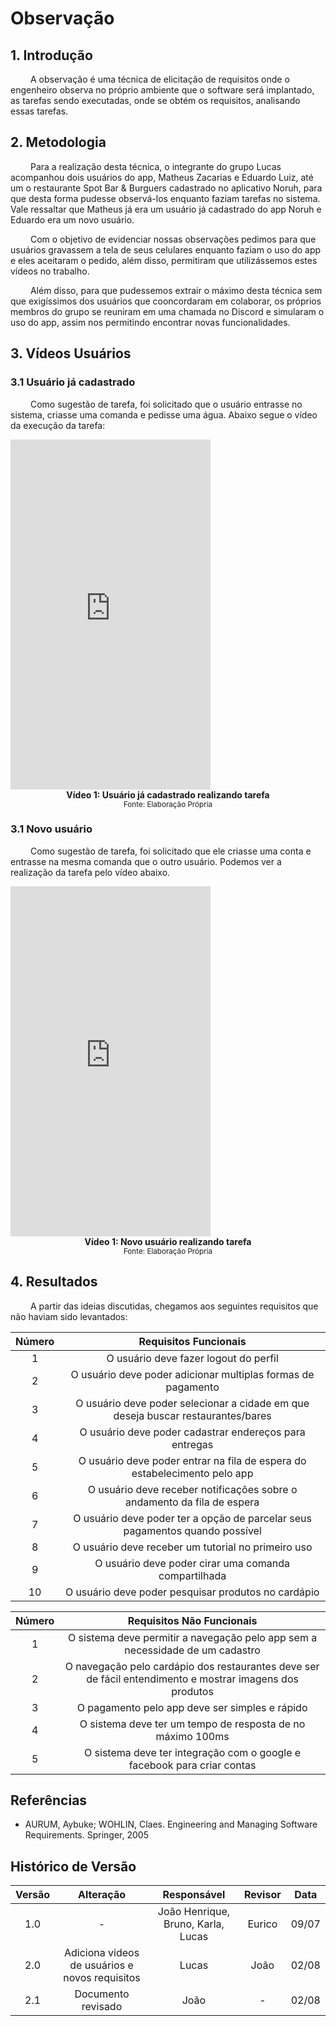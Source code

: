 # Observação

## 1. Introdução
&emsp;&emsp; A observação é uma técnica de elicitação de requisitos onde o engenheiro observa no próprio ambiente que o software será implantado, as tarefas sendo executadas, onde se obtém os requisitos, analisando essas tarefas.

## 2. Metodologia

&emsp;&emsp; Para a realização desta técnica, o integrante do grupo Lucas acompanhou dois usuários do app, Matheus Zacarias e Eduardo Luiz, até um o restaurante Spot Bar & Burguers cadastrado no aplicativo Noruh, para que desta forma pudesse observá-los enquanto faziam tarefas no sistema. Vale ressaltar que Matheus já era um usuário já cadastrado do app Noruh e Eduardo era um novo usuário.

&emsp;&emsp; Com o objetivo de evidenciar nossas observações pedimos para que usuários gravassem a tela de seus celulares enquanto faziam o uso do app e eles aceitaram o pedido, além disso, permitiram que utilizássemos estes vídeos no trabalho.

&emsp;&emsp; Além disso, para que pudessemos extrair o máximo desta técnica sem que exigíssimos dos usuários que cooncordaram em colaborar, os próprios membros do grupo se reuniram em uma chamada no Discord e simularam o uso do app, assim nos permitindo encontrar novas funcionalidades.

## 3. Vídeos Usuários
### 3.1 Usuário já cadastrado
&emsp;&emsp; Como sugestão de tarefa, foi solicitado que o usuário entrasse no sistema, criasse uma comanda e pedisse uma água. Abaixo segue o vídeo da execução da tarefa:

<iframe width="320" height="560" src="https://www.youtube.com/embed/fDbP7QnnVHs" title="Usuário Já Cadastrado realizando tarefa | App Noruh | Requisitos de Software UnB" frameborder="0" allow="accelerometer; autoplay; clipboard-write; encrypted-media; gyroscope; picture-in-picture" allowfullscreen></iframe>

<figcaption align='center'>
    <b>Vídeo 1: Usuário já cadastrado realizando tarefa</b>
    <br><small>Fonte: Elaboração Própria</small>
</figcaption>

### 3.1 Novo usuário 
&emsp;&emsp; Como sugestão de tarefa, foi solicitado que ele criasse uma conta e entrasse na mesma comanda que o outro usuário. Podemos ver a realização da tarefa pelo vídeo abaixo.

<iframe width="320" height="560" src="https://www.youtube.com/embed/fDbP7QnnVHs" title="Usuário Já Cadastrado realizando tarefa | App Noruh | Requisitos de Software UnB" frameborder="0" allow="accelerometer; autoplay; clipboard-write; encrypted-media; gyroscope; picture-in-picture" allowfullscreen></iframe>

<figcaption align='center'>
    <b>Vídeo 1: Novo usuário realizando tarefa</b>
    <br><small>Fonte: Elaboração Própria</small>
</figcaption>

## 4. Resultados

&emsp;&emsp; A partir das ideias discutidas, chegamos aos seguintes requisitos que não haviam sido levantados:

| Número | Requisitos Funcionais                                         |
| :------: | :--------------------------------------------------: |
| 1    | O usuário deve fazer logout do perfil |
| 2    | O usuário deve poder adicionar multiplas formas de pagamento |
| 3    | O usuário deve poder selecionar a cidade em que deseja buscar restaurantes/bares |
| 4    | O usuário deve poder cadastrar endereços para entregas|
| 5    | O usuário deve poder entrar na fila de espera do estabelecimento pelo app|
| 6    | O usuário deve receber notificações sobre o andamento da fila de espera |
| 7    | O usuário deve poder ter a opção de parcelar seus pagamentos quando possível |
| 8    | O usuário deve receber um tutorial no primeiro uso |
| 9    | O usuário deve poder cirar uma comanda compartilhada |
| 10    | O usuário deve poder pesquisar produtos no cardápio |

| Número | Requisitos Não Funcionais                                         |
| :------: | :--------------------------------------------------: |
| 1    | O sistema deve permitir a navegação pelo app sem a necessidade de um cadastro |
| 2    | O navegação pelo cardápio dos restaurantes deve ser de fácil entendimento e mostrar imagens dos produtos |
| 3    | O pagamento pelo app deve ser simples e rápido |
| 4    | O sistema deve ter um tempo de resposta de no máximo 100ms |
| 5    | O sistema deve ter integração com o google e facebook para criar contas |






## Referências
- AURUM, Aybuke; WOHLIN, Claes. Engineering and Managing Software Requirements. Springer, 2005

## Histórico de Versão

| Versão |                Alteração               | Responsável |         Revisor        |  Data |
|:------:|:--------------------------------------:|:-----------:|:----------------------:|:-----:|
|   1.0  |                    -                   |    João Henrique, Bruno, Karla, Lucas  | Eurico | 09/07 |
|   2.0  |         Adiciona videos de usuários e novos requisitos                  |   Lucas  | João | 02/08 |
|   2.1  |         Documento revisado                  |   João  | - | 02/08 |
